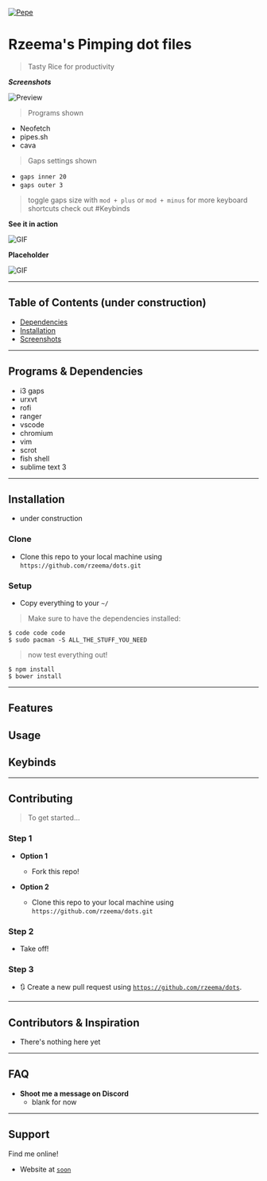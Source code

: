 <a href="https://github.com/rzeema"><img src="https://i.imgur.com/p7tKKPQ.png" title="Rzeema" alt="Pepe"></a>

# Rzeema's Pimping dot files

> Tasty Rice for productivity

**_Screenshots_**

![Preview](https://i.imgur.com/msgy0VJ.png)

> Programs shown

- Neofetch
- pipes.sh
- cava

> Gaps settings shown

- `gaps inner 20`
- `gaps outer 3`

> toggle gaps size with `mod + plus` or `mod + minus` for more keyboard shortcuts check out #Keybinds

**See it in action**

![GIF]()

**Placeholder**

![GIF]()

---

## Table of Contents (under construction)

- [Dependencies](#dependencies)
- [Installation](#installation)
- [Screenshots](#screenshots)

---

## Programs & Dependencies

- i3 gaps
- urxvt
- rofi
- ranger
- vscode
- chromium
- vim
- scrot
- fish shell
- sublime text 3

---

## Installation

- under construction

### Clone

- Clone this repo to your local machine using `https://github.com/rzeema/dots.git`

### Setup

- Copy everything to your `~/`

> Make sure to have the dependencies installed:

```shell
$ code code code
$ sudo pacman -S ALL_THE_STUFF_YOU_NEED
```

> now test everything out!

```shell
$ npm install
$ bower install
```

---

## Features

## Usage

## Keybinds

---

## Contributing

> To get started...

### Step 1

- **Option 1**

  - Fork this repo!

- **Option 2**
  - Clone this repo to your local machine using `https://github.com/rzeema/dots.git`

### Step 2

- Take off!

### Step 3

- 🔃 Create a new pull request using <a href="https://github.com/rzeema/dots" target="_blank">`https://github.com/rzeema/dots`</a>.

---

## Contributors & Inspiration

- There's nothing here yet

---

## FAQ

- **Shoot me a message on Discord**
  - blank for now
    <!-- <a href="https://discord.gg/zUpRVG" target="_blank">`@Lambda#9446`</a> -->

---

## Support

Find me online!

- Website at <a href="#" target="_blank">`soon`</a>
